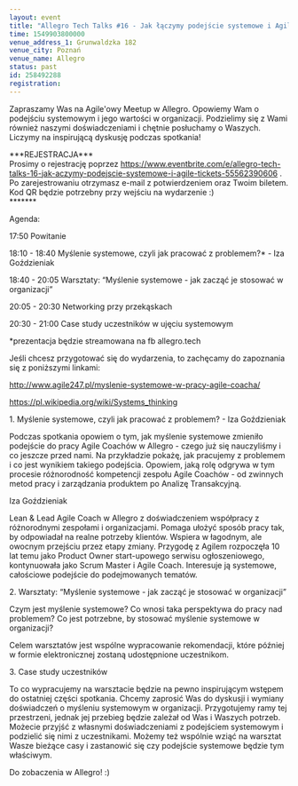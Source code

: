 ```yaml
---
layout: event
title: "Allegro Tech Talks #16 - Jak łączymy podejście systemowe i Agile"
time: 1549903800000
venue_address_1: Grunwaldzka 182
venue_city: Poznań
venue_name: Allegro
status: past
id: 258492288
registration: 
---
```


<p>Zapraszamy Was na Agile'owy Meetup w Allegro. Opowiemy Wam o podejściu systemowym i jego wartości w organizacji. Podzielimy się z Wami również naszymi doświadczeniami i chętnie posłuchamy o Waszych. Liczymy na inspirującą dyskusję podczas spotkania!</p>
<p>***REJESTRACJA***
  <br/>Prosimy o rejestrację poprzez
  <a href="https://www.eventbrite.com/e/allegro-tech-talks-16-jak-aczymy-podejscie-systemowe-i-agile-tickets-55562390606" class="linkified">https://www.eventbrite.com/e/allegro-tech-talks-16-jak-aczymy-podejscie-systemowe-i-agile-tickets-55562390606</a> .
  <br/>Po zarejestrowaniu otrzymasz e-mail z potwierdzeniem oraz Twoim biletem. Kod QR będzie potrzebny przy wejściu na wydarzenie :)
  <br/>*******</p>
<p>Agenda:</p>
<p>17:50 Powitanie</p>
<p>18:10 - 18:40 Myślenie systemowe, czyli jak pracować z problemem?* - Iza Goździeniak</p>
<p>18:40 - 20:05 Warsztaty: “Myślenie systemowe - jak zacząć je stosować w organizacji”</p>
<p>20:05 - 20:30 Networking przy przekąskach</p>
<p>20:30 - 21:00 Case study uczestników w ujęciu systemowym</p>
<p>*prezentacja będzie streamowana na fb allegro.tech</p>
<p>Jeśli chcesz przygotować się do wydarzenia, to zachęcamy do zapoznania się z poniższymi linkami:</p>
<p>
  <a href="http://www.agile247.pl/myslenie-systemowe-w-pracy-agile-coacha/" class="linkified">http://www.agile247.pl/myslenie-systemowe-w-pracy-agile-coacha/</a>
</p>
<p>
  <a href="https://pl.wikipedia.org/wiki/Systems_thinking" class="linkified">https://pl.wikipedia.org/wiki/Systems_thinking</a>
</p>
<p>1. Myślenie systemowe, czyli jak pracować z problemem? - Iza Goździeniak</p>
<p>Podczas spotkania opowiem o tym, jak myślenie systemowe zmieniło podejście do pracy Agile Coachów w Allegro - czego już się nauczyliśmy i co jeszcze przed nami. Na przykładzie pokażę, jak pracujemy z problemem i co jest wynikiem takiego podejścia. Opowiem,
  jaką rolę odgrywa w tym procesie różnorodność kompetencji zespołu Agile Coachów - od zwinnych metod pracy i zarządzania produktem po Analizę Transakcyjną.</p>
<p>Iza Goździeniak</p>
<p>Lean &amp; Lead Agile Coach w Allegro z doświadczeniem współpracy z różnorodnymi zespołami i organizacjami. Pomaga ułożyć sposób pracy tak, by odpowiadał na realne potrzeby klientów. Wspiera w łagodnym, ale owocnym przejściu przez etapy zmiany. Przygodę
  z Agilem rozpoczęła 10 lat temu jako Product Owner start-upowego serwisu ogłoszeniowego, kontynuowała jako Scrum Master i Agile Coach. Interesuje ją systemowe, całościowe podejście do podejmowanych tematów.</p>
<p>2. Warsztaty: “Myślenie systemowe - jak zacząć je stosować w organizacji”</p>
<p>Czym jest myślenie systemowe? Co wnosi taka perspektywa do pracy nad problemem? Co jest potrzebne, by stosować myślenie systemowe w organizacji?</p>
<p>Celem warsztatów jest wspólne wypracowanie rekomendacji, które później w formie elektronicznej zostaną udostępnione uczestnikom.</p>
<p>3. Case study uczestników</p>
<p>To co wypracujemy na warsztacie będzie na pewno inspirującym wstępem do ostatniej części spotkania. Chcemy zaprosić Was do dyskusji i wymiany doświadczeń o myśleniu systemowym w organizacji. Przygotujemy ramy tej przestrzeni, jednak jej przebieg będzie
  zależał od Was i Waszych potrzeb. Możecie przyjść z własnymi doświadczeniami z podejściem systemowym i podzielić się nimi z uczestnikami. Możemy też wspólnie wziąć na warsztat Wasze bieżące casy i zastanowić się czy podejście systemowe będzie tym właściwym.</p>
<p>Do zobaczenia w Allegro! :)</p>
